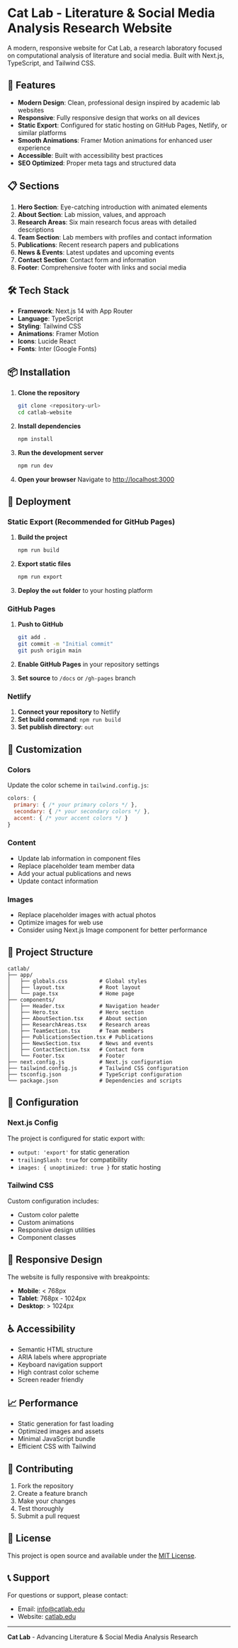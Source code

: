 # Cat Lab - Literature & Social Media Analysis Research Website

A modern, responsive website for Cat Lab, a research laboratory focused on computational analysis of literature and social media. Built with Next.js, TypeScript, and Tailwind CSS.

## 🚀 Features

- **Modern Design**: Clean, professional design inspired by academic lab websites
- **Responsive**: Fully responsive design that works on all devices
- **Static Export**: Configured for static hosting on GitHub Pages, Netlify, or similar platforms
- **Smooth Animations**: Framer Motion animations for enhanced user experience
- **Accessible**: Built with accessibility best practices
- **SEO Optimized**: Proper meta tags and structured data

## 📋 Sections

1. **Hero Section**: Eye-catching introduction with animated elements
2. **About Section**: Lab mission, values, and approach
3. **Research Areas**: Six main research focus areas with detailed descriptions
4. **Team Section**: Lab members with profiles and contact information
5. **Publications**: Recent research papers and publications
6. **News & Events**: Latest updates and upcoming events
7. **Contact Section**: Contact form and information
8. **Footer**: Comprehensive footer with links and social media

## 🛠️ Tech Stack

- **Framework**: Next.js 14 with App Router
- **Language**: TypeScript
- **Styling**: Tailwind CSS
- **Animations**: Framer Motion
- **Icons**: Lucide React
- **Fonts**: Inter (Google Fonts)

## 📦 Installation

1. **Clone the repository**
   ```bash
   git clone <repository-url>
   cd catlab-website
   ```

2. **Install dependencies**
   ```bash
   npm install
   ```

3. **Run the development server**
   ```bash
   npm run dev
   ```

4. **Open your browser**
   Navigate to [http://localhost:3000](http://localhost:3000)

## 🚀 Deployment

### Static Export (Recommended for GitHub Pages)

1. **Build the project**
   ```bash
   npm run build
   ```

2. **Export static files**
   ```bash
   npm run export
   ```

3. **Deploy the `out` folder** to your hosting platform

### GitHub Pages

1. **Push to GitHub**
   ```bash
   git add .
   git commit -m "Initial commit"
   git push origin main
   ```

2. **Enable GitHub Pages** in your repository settings
3. **Set source** to `/docs` or `/gh-pages` branch

### Netlify

1. **Connect your repository** to Netlify
2. **Set build command**: `npm run build`
3. **Set publish directory**: `out`

## 🎨 Customization

### Colors
Update the color scheme in `tailwind.config.js`:
```javascript
colors: {
  primary: { /* your primary colors */ },
  secondary: { /* your secondary colors */ },
  accent: { /* your accent colors */ }
}
```

### Content
- Update lab information in component files
- Replace placeholder team member data
- Add your actual publications and news
- Update contact information

### Images
- Replace placeholder images with actual photos
- Optimize images for web use
- Consider using Next.js Image component for better performance

## 📁 Project Structure

```
catlab/
├── app/
│   ├── globals.css          # Global styles
│   ├── layout.tsx           # Root layout
│   └── page.tsx             # Home page
├── components/
│   ├── Header.tsx           # Navigation header
│   ├── Hero.tsx             # Hero section
│   ├── AboutSection.tsx     # About section
│   ├── ResearchAreas.tsx    # Research areas
│   ├── TeamSection.tsx      # Team members
│   ├── PublicationsSection.tsx # Publications
│   ├── NewsSection.tsx      # News and events
│   ├── ContactSection.tsx   # Contact form
│   └── Footer.tsx           # Footer
├── next.config.js           # Next.js configuration
├── tailwind.config.js       # Tailwind CSS configuration
├── tsconfig.json            # TypeScript configuration
└── package.json             # Dependencies and scripts
```

## 🔧 Configuration

### Next.js Config
The project is configured for static export with:
- `output: 'export'` for static generation
- `trailingSlash: true` for compatibility
- `images: { unoptimized: true }` for static hosting

### Tailwind CSS
Custom configuration includes:
- Custom color palette
- Custom animations
- Responsive design utilities
- Component classes

## 📱 Responsive Design

The website is fully responsive with breakpoints:
- **Mobile**: < 768px
- **Tablet**: 768px - 1024px
- **Desktop**: > 1024px

## ♿ Accessibility

- Semantic HTML structure
- ARIA labels where appropriate
- Keyboard navigation support
- High contrast color scheme
- Screen reader friendly

## 📈 Performance

- Static generation for fast loading
- Optimized images and assets
- Minimal JavaScript bundle
- Efficient CSS with Tailwind

## 🤝 Contributing

1. Fork the repository
2. Create a feature branch
3. Make your changes
4. Test thoroughly
5. Submit a pull request

## 📄 License

This project is open source and available under the [MIT License](LICENSE).

## 📞 Support

For questions or support, please contact:
- Email: info@catlab.edu
- Website: [catlab.edu](https://catlab.edu)

---

**Cat Lab** - Advancing Literature & Social Media Analysis Research 